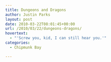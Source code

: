 ```yaml
---
title: Dungeons and Dragons
author: Justin Parks
layout: post
date: 2010-03-22T08:01:45+00:00
url: /2010/03/22/dungeons-dragons/
hovertext:
  - "'Screw you, kid, I can still hear you.'"
categories:
  - Chipmunk Bay

---
```

